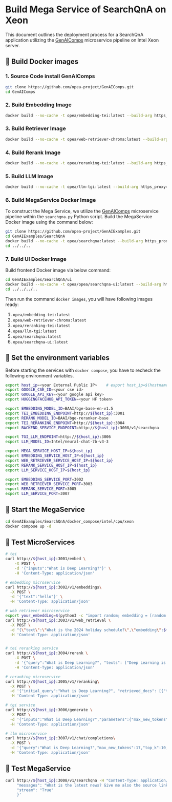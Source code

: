 # Build Mega Service of SearchQnA on Xeon

This document outlines the deployment process for a SearchQnA application utilizing the [GenAIComps](https://github.com/opea-project/GenAIComps.git) microservice pipeline on Intel Xeon server.

## 🚀 Build Docker images

### 1. Source Code install GenAIComps

```bash
git clone https://github.com/opea-project/GenAIComps.git
cd GenAIComps
```

### 2. Build Embedding Image

```bash
docker build --no-cache -t opea/embedding-tei:latest --build-arg https_proxy=$https_proxy --build-arg http_proxy=$http_proxy -f comps/embeddings/tei/langchain/Dockerfile .
```

### 3. Build Retriever Image

```bash
docker build --no-cache -t opea/web-retriever-chroma:latest --build-arg https_proxy=$https_proxy --build-arg http_proxy=$http_proxy -f comps/web_retrievers/chroma/langchain/Dockerfile .
```

### 4. Build Rerank Image

```bash
docker build --no-cache -t opea/reranking-tei:latest --build-arg https_proxy=$https_proxy --build-arg http_proxy=$http_proxy -f comps/reranks/tei/Dockerfile .
```

### 5. Build LLM Image

```bash
docker build --no-cache -t opea/llm-tgi:latest --build-arg https_proxy=$https_proxy --build-arg http_proxy=$http_proxy -f comps/llms/text-generation/tgi/Dockerfile .
```

### 6. Build MegaService Docker Image

To construct the Mega Service, we utilize the [GenAIComps](https://github.com/opea-project/GenAIComps.git) microservice pipeline within the `searchqna.py` Python script. Build the MegaService Docker image using the command below:

```bash
git clone https://github.com/opea-project/GenAIExamples.git
cd GenAIExamples/SearchQnA
docker build --no-cache -t opea/searchqna:latest --build-arg https_proxy=$https_proxy --build-arg http_proxy=$http_proxy -f Dockerfile .
cd ../../..
```

### 7. Build UI Docker Image

Build frontend Docker image via below command:

```bash
cd GenAIExamples/SearchQnA/ui
docker build --no-cache -t opea/opea/searchqna-ui:latest --build-arg https_proxy=$https_proxy --build-arg http_proxy=$http_proxy -f ./docker/Dockerfile .
cd ../../../..
```

Then run the command `docker images`, you will have following images ready:

1. `opea/embedding-tei:latest`
2. `opea/web-retriever-chroma:latest`
3. `opea/reranking-tei:latest`
4. `opea/llm-tgi:latest`
5. `opea/searchqna:latest`
6. `opea/searchqna-ui:latest`

## 🚀 Set the environment variables

Before starting the services with `docker compose`, you have to recheck the following environment variables.

```bash
export host_ip=<your External Public IP>    # export host_ip=$(hostname -I | awk '{print $1}')
export GOOGLE_CSE_ID=<your cse id>
export GOOGLE_API_KEY=<your google api key>
export HUGGINGFACEHUB_API_TOKEN=<your HF token>

export EMBEDDING_MODEL_ID=BAAI/bge-base-en-v1.5
export TEI_EMBEDDING_ENDPOINT=http://${host_ip}:3001
export RERANK_MODEL_ID=BAAI/bge-reranker-base
export TEI_RERANKING_ENDPOINT=http://${host_ip}:3004
export BACKEND_SERVICE_ENDPOINT=http://${host_ip}:3008/v1/searchqna

export TGI_LLM_ENDPOINT=http://${host_ip}:3006
export LLM_MODEL_ID=Intel/neural-chat-7b-v3-3

export MEGA_SERVICE_HOST_IP=${host_ip}
export EMBEDDING_SERVICE_HOST_IP=${host_ip}
export WEB_RETRIEVER_SERVICE_HOST_IP=${host_ip}
export RERANK_SERVICE_HOST_IP=${host_ip}
export LLM_SERVICE_HOST_IP=${host_ip}

export EMBEDDING_SERVICE_PORT=3002
export WEB_RETRIEVER_SERVICE_PORT=3003
export RERANK_SERVICE_PORT=3005
export LLM_SERVICE_PORT=3007
```

## 🚀 Start the MegaService

```bash
cd GenAIExamples/SearchQnA/docker_compose/intel/cpu/xeon
docker compose up -d
```

## 🚀 Test MicroServices

```bash
# tei
curl http://${host_ip}:3001/embed \
    -X POST \
    -d '{"inputs":"What is Deep Learning?"}' \
    -H 'Content-Type: application/json'

# embedding microservice
curl http://${host_ip}:3002/v1/embeddings\
  -X POST \
  -d '{"text":"hello"}' \
  -H 'Content-Type: application/json'

# web retriever microservice
export your_embedding=$(python3 -c "import random; embedding = [random.uniform(-1, 1) for _ in range(768)]; print(embedding)")
curl http://${host_ip}:3003/v1/web_retrieval \
  -X POST \
  -d "{\"text\":\"What is the 2024 holiday schedule?\",\"embedding\":${your_embedding}}" \
  -H 'Content-Type: application/json'


# tei reranking service
curl http://${host_ip}:3004/rerank \
    -X POST \
    -d '{"query":"What is Deep Learning?", "texts": ["Deep Learning is not...", "Deep learning is..."]}' \
    -H 'Content-Type: application/json'

# reranking microservice
curl http://${host_ip}:3005/v1/reranking\
  -X POST \
  -d '{"initial_query":"What is Deep Learning?", "retrieved_docs": [{"text":"Deep Learning is not..."}, {"text":"Deep learning is..."}]}' \
  -H 'Content-Type: application/json'

# tgi service
curl http://${host_ip}:3006/generate \
  -X POST \
  -d '{"inputs":"What is Deep Learning?","parameters":{"max_new_tokens":17, "do_sample": true}}' \
  -H 'Content-Type: application/json'

# llm microservice
curl http://${host_ip}:3007/v1/chat/completions\
  -X POST \
  -d '{"query":"What is Deep Learning?","max_new_tokens":17,"top_k":10,"top_p":0.95,"typical_p":0.95,"temperature":0.01,"repetition_penalty":1.03,"streaming":true}' \
  -H 'Content-Type: application/json'

```

## 🚀 Test MegaService

```bash
curl http://${host_ip}:3008/v1/searchqna -H "Content-Type: application/json" -d '{
     "messages": "What is the latest news? Give me also the source link.",
     "stream": "True"
     }'
```
